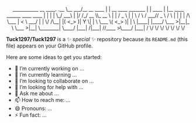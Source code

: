 <div id="header" align="center">
  ___________               __                            ____.        .__                                     
\__    ___/__ __   ____  |  | __  ____ _______         |    |  ____  |  |__    ____    ______ ____    ____   
  |    |  |  |  \_/ ___\ |  |/ /_/ __ \\_  __ \        |    | /  _ \ |  |  \  /    \  /  ___//  _ \  /    \  
  |    |  |  |  /\  \___ |    < \  ___/ |  | \/    /\__|    |(  <_> )|   Y  \|   |  \ \___ \(  <_> )|   |  \ 
  |____|  |____/  \___  >|__|_ \ \___  >|__|       \________| \____/ |___|  /|___|  //____  >\____/ |___|  / 
                      \/      \/     \/                                   \/      \/      \/             \/  
                                                                                                             
</div>

**Tuck1297/Tuck1297** is a ✨ _special_ ✨ repository because its `README.md` (this file) appears on your GitHub profile.

Here are some ideas to get you started:

- 🔭 I’m currently working on ...
- 🌱 I’m currently learning ...
- 👯 I’m looking to collaborate on ...
- 🤔 I’m looking for help with ...
- 💬 Ask me about ...
- 📫 How to reach me: ...
- 😄 Pronouns: ...
- ⚡ Fun fact: ...

